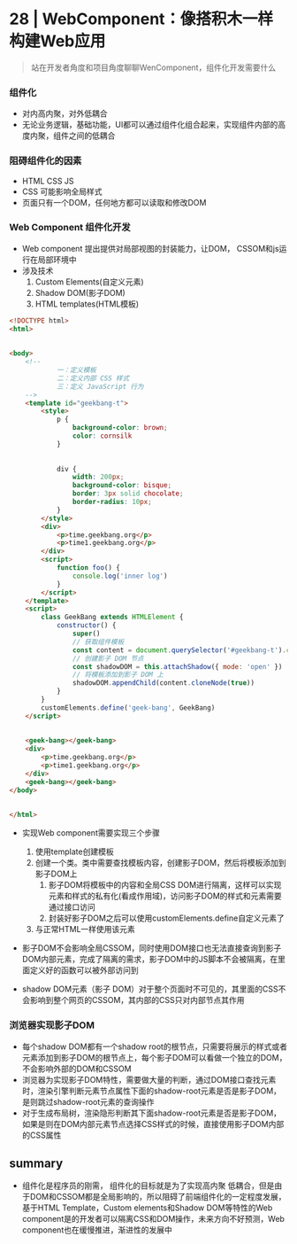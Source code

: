 # 28 | WebComponent：像搭积木一样构建Web应用



> 站在开发者角度和项目角度聊聊WenComponent，组件化开发需要什么

### 组件化

- 对内高内聚，对外低耦合
- 无论业务逻辑，基础功能，UI都可以通过组件化组合起来，实现组件内部的高度内聚，组件之间的低耦合

### 阻碍组件化的因素

- HTML CSS JS
- CSS 可能影响全局样式
- 页面只有一个DOM，任何地方都可以读取和修改DOM

### Web Component 组件化开发

- Web component 提出提供对局部视图的封装能力，让DOM， CSSOM和js运行在局部环境中
- 涉及技术
  1. Custom Elements(自定义元素)
  2. Shadow DOM(影子DOM)
  3. HTML templates(HTML模板)

```html
<!DOCTYPE html>
<html>
 
 
<body>
    <!--
            一：定义模板
            二：定义内部 CSS 样式
            三：定义 JavaScript 行为
    -->
    <template id="geekbang-t">
        <style>
            p {
                background-color: brown;
                color: cornsilk
            }
 
 
            div {
                width: 200px;
                background-color: bisque;
                border: 3px solid chocolate;
                border-radius: 10px;
            }
        </style>
        <div>
            <p>time.geekbang.org</p>
            <p>time1.geekbang.org</p>
        </div>
        <script>
            function foo() {
                console.log('inner log')
            }
        </script>
    </template>
    <script>
        class GeekBang extends HTMLElement {
            constructor() {
                super()
                // 获取组件模板
                const content = document.querySelector('#geekbang-t').content
                // 创建影子 DOM 节点
                const shadowDOM = this.attachShadow({ mode: 'open' })
                // 将模板添加到影子 DOM 上
                shadowDOM.appendChild(content.cloneNode(true))
            }
        }
        customElements.define('geek-bang', GeekBang)
    </script>
 
 
    <geek-bang></geek-bang>
    <div>
        <p>time.geekbang.org</p>
        <p>time1.geekbang.org</p>
    </div>
    <geek-bang></geek-bang>
</body>
 
 
</html>
```

- 实现Web component需要实现三个步骤
  1. 使用template创建模板
  2. 创建一个类。类中需要查找模板内容，创建影子DOM，然后将模板添加到影子DOM上
     1. 影子DOM将模板中的内容和全局CSS DOM进行隔离，这样可以实现元素和样式的私有化(看成作用域)，访问影子DOM的样式和元素需要通过接口访问
     2. 封装好影子DOM之后可以使用customElements.define自定义元素了
  3. 与正常HTML一样使用该元素

- 影子DOM不会影响全局CSSOM，同时使用DOM接口也无法直接查询到影子DOM内部元素，完成了隔离的需求，影子DOM中的JS脚本不会被隔离，在里面定义好的函数可以被外部访问到

- shadow DOM元素（影子 DOM）对于整个页面时不可见的，其里面的CSS不会影响到整个网页的CSSOM，其内部的CSS只对内部节点其作用

### 浏览器实现影子DOM

- 每个shadow DOM都有一个shadow root的根节点，只需要将展示的样式或者元素添加到影子DOM的根节点上，每个影子DOM可以看做一个独立的DOM，不会影响外部的DOM和CSSOM
- 浏览器为实现影子DOM特性，需要做大量的判断，通过DOM接口查找元素时，渲染引擎判断元素节点属性下面的shadow-root元素是否是影子DOM，是则跳过shadow-root元素的查询操作
- 对于生成布局树，渲染隐形判断其下面shadow-root元素是否是影子DOM，如果是则在DOM内部元素节点选择CSS样式的时候，直接使用影子DOM内部的CSS属性



## summary

- 组件化是程序员的刚需， 组件化的目标就是为了实现高内聚 低耦合，但是由于DOM和CSSOM都是全局影响的，所以阻碍了前端组件化的一定程度发展，基于HTML Template，Custom elements和Shadow DOM等特性的Web component是的开发者可以隔离CSS和DOM操作，未来方向不好预测，Web component也在缓慢推进，渐进性的发展中